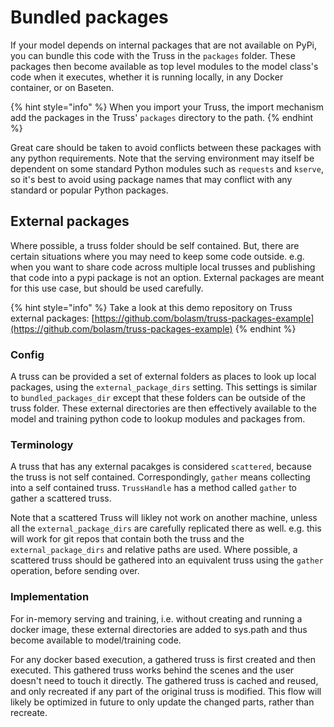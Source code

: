 # Bundled packages

If your model depends on internal packages that are not available on PyPi, you can bundle this code with the Truss in the `packages` folder. These packages then become available as top level modules to the model class's code when it executes, whether it is running locally, in any Docker container, or on Baseten.

{% hint style="info" %}
When you import your Truss, the import mechanism add the packages in the Truss' `packages` directory to the path.
{% endhint %}

Great care should be taken to avoid conflicts between these packages with any
python requirements. Note that the serving environment may itself be dependent
on some standard Python modules such as `requests` and `kserve`, so it's best to
avoid using package names that may conflict with any standard or popular Python
packages.

## External packages

Where possible, a truss folder should be self contained. But, there are certain
situations where you may need to keep some code outside. e.g. when you want
to share code across multiple local trusses and publishing that code into a pypi
package is not an option. External packages are meant for this use case, but
should be used carefully.

{% hint style="info" %}
Take a look at this demo repository on Truss external packages: [https://github.com/bolasm/truss-packages-example](https://github.com/bolasm/truss-packages-example)
{% endhint %}
### Config

A truss can be provided a set of external folders as places to look up local
packages, using the `external_package_dirs` setting. This settings is similar to
`bundled_packages_dir` except that these folders can be outside of the truss
folder. These external directories are then effectively available to the model
and training python code to lookup modules and packages from.

### Terminology

A truss that has any external pacakges is considered `scattered`, because the
truss is not self contained. Correspondingly, `gather` means collecting into a
self contained truss. `TrussHandle` has a method called `gather` to gather a
scattered  truss.

Note that a scattered Truss will likley not work on another machine, unless all
the `external_package_dirs` are carefully replicated there as well. e.g. this will
work for git repos that contain both the truss and the `external_package_dirs`
and relative paths are used. Where possible, a scattered truss should be gathered
into an equivalent truss using the `gather` operation, before sending over.

### Implementation

For in-memory serving and training, i.e. without creating and running a docker
image, these external directories are added to sys.path and thus become
available to model/training code.

For any docker based execution, a gathered truss is first created and then
executed. This gathered truss works behind the scenes and the user doesn't need
to touch it directly. The gathered truss is cached and reused, and only
recreated if any part of the original truss is modified. This flow will likely
be optimized in future to only update the changed parts, rather than recreate.
